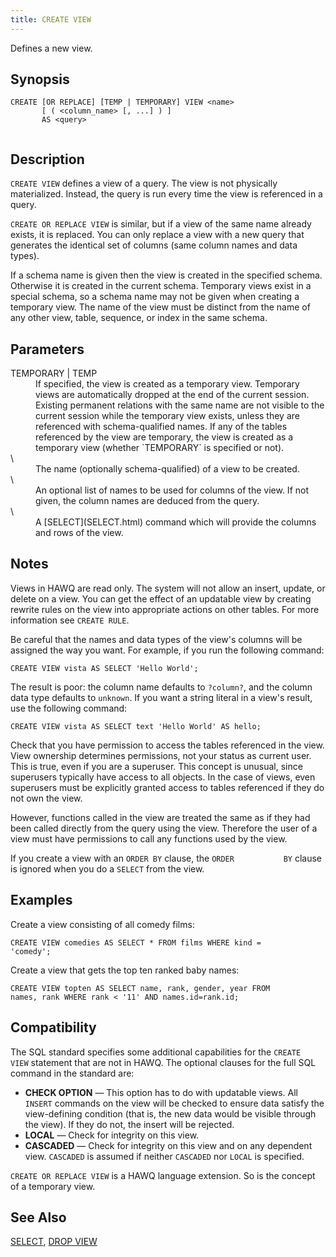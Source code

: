 ```yaml
---
title: CREATE VIEW
---
```


<!--
Licensed to the Apache Software Foundation (ASF) under one
or more contributor license agreements.  See the NOTICE file
distributed with this work for additional information
regarding copyright ownership.  The ASF licenses this file
to you under the Apache License, Version 2.0 (the
"License"); you may not use this file except in compliance
with the License.  You may obtain a copy of the License at

  http://www.apache.org/licenses/LICENSE-2.0

Unless required by applicable law or agreed to in writing,
software distributed under the License is distributed on an
"AS IS" BASIS, WITHOUT WARRANTIES OR CONDITIONS OF ANY
KIND, either express or implied.  See the License for the
specific language governing permissions and limitations
under the License.
-->

Defines a new view.

## Synopsis<a id="topic1__section2"></a>

``` pre
CREATE [OR REPLACE] [TEMP | TEMPORARY] VIEW <name>
       [ ( <column_name> [, ...] ) ]
       AS <query>
         
```

## Description<a id="topic1__section3"></a>

`CREATE VIEW` defines a view of a query. The view is not physically materialized. Instead, the query is run every time the view is referenced in a query.

`CREATE OR REPLACE VIEW` is similar, but if a view of the same name already exists, it is replaced. You can only replace a view with a new query that generates the identical set of columns (same column names and data types).

If a schema name is given then the view is created in the specified schema. Otherwise it is created in the current schema. Temporary views exist in a special schema, so a schema name may not be given when creating a temporary view. The name of the view must be distinct from the name of any other view, table, sequence, or index in the same schema.

## Parameters<a id="topic1__section4"></a>

<dt>TEMPORARY | TEMP  </dt>
<dd>If specified, the view is created as a temporary view. Temporary views are automatically dropped at the end of the current session. Existing permanent relations with the same name are not visible to the current session while the temporary view exists, unless they are referenced with schema-qualified names. If any of the tables referenced by the view are temporary, the view is created as a temporary view (whether `TEMPORARY` is specified or not).</dd>

<dt> \<name\>   </dt>
<dd>The name (optionally schema-qualified) of a view to be created.</dd>

<dt> \<column\_name\>   </dt>
<dd>An optional list of names to be used for columns of the view. If not given, the column names are deduced from the query.</dd>

<dt> \<query\>   </dt>
<dd>A [SELECT](SELECT.html) command which will provide the columns and rows of the view.</dd>

## Notes<a id="topic1__section5"></a>

Views in HAWQ are read only. The system will not allow an insert, update, or delete on a view. You can get the effect of an updatable view by creating rewrite rules on the view into appropriate actions on other tables. For more information see `CREATE RULE`.

Be careful that the names and data types of the view's columns will be assigned the way you want. For example, if you run the following command:

``` pre
CREATE VIEW vista AS SELECT 'Hello World';
```

The result is poor: the column name defaults to `?column?`, and the column data type defaults to `unknown`. If you want a string literal in a view's result, use the following command:

``` pre
CREATE VIEW vista AS SELECT text 'Hello World' AS hello;
```

Check that you have permission to access the tables referenced in the view. View ownership determines permissions, not your status as current user. This is true, even if you are a superuser. This concept is unusual, since superusers typically have access to all objects. In the case of views, even superusers must be explicitly granted access to tables referenced if they do not own the view.

However, functions called in the view are treated the same as if they had been called directly from the query using the view. Therefore the user of a view must have permissions to call any functions used by the view.

If you create a view with an `ORDER BY` clause, the `ORDER           BY` clause is ignored when you do a `SELECT` from the view.

## Examples<a id="topic1__section6"></a>

Create a view consisting of all comedy films:

``` pre
CREATE VIEW comedies AS SELECT * FROM films WHERE kind = 
'comedy';
```

Create a view that gets the top ten ranked baby names:

``` pre
CREATE VIEW topten AS SELECT name, rank, gender, year FROM 
names, rank WHERE rank < '11' AND names.id=rank.id;
```

## Compatibility<a id="topic1__section7"></a>

The SQL standard specifies some additional capabilities for the `CREATE           VIEW` statement that are not in HAWQ. The optional clauses for the full SQL command in the standard are:

-   **CHECK OPTION** — This option has to do with updatable views. All `INSERT` commands on the view will be checked to ensure data satisfy the view-defining condition (that is, the new data would be visible through the view). If they do not, the insert will be rejected.
-   **LOCAL** — Check for integrity on this view.
-   **CASCADED** — Check for integrity on this view and on any dependent view. `CASCADED` is assumed if neither `CASCADED` nor `LOCAL` is specified.

`CREATE OR REPLACE VIEW` is a HAWQ language extension. So is the concept of a temporary view.

## See Also<a id="topic1__section8"></a>

[SELECT](SELECT.html), [DROP VIEW](DROP-VIEW.html)
